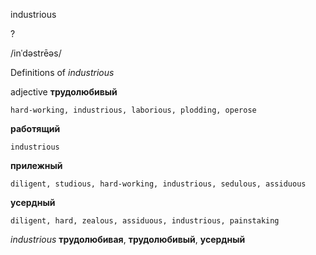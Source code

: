 industrious

?

/inˈdəstrēəs/

Definitions of _industrious_

adjective
**трудолюбивый**

    hard-working, industrious, laborious, plodding, operose
**работящий**

    industrious
**прилежный**

    diligent, studious, hard-working, industrious, sedulous, assiduous
**усердный**

    diligent, hard, zealous, assiduous, industrious, painstaking

_industrious_
**трудолюбивая**, **трудолюбивый**, **усердный**